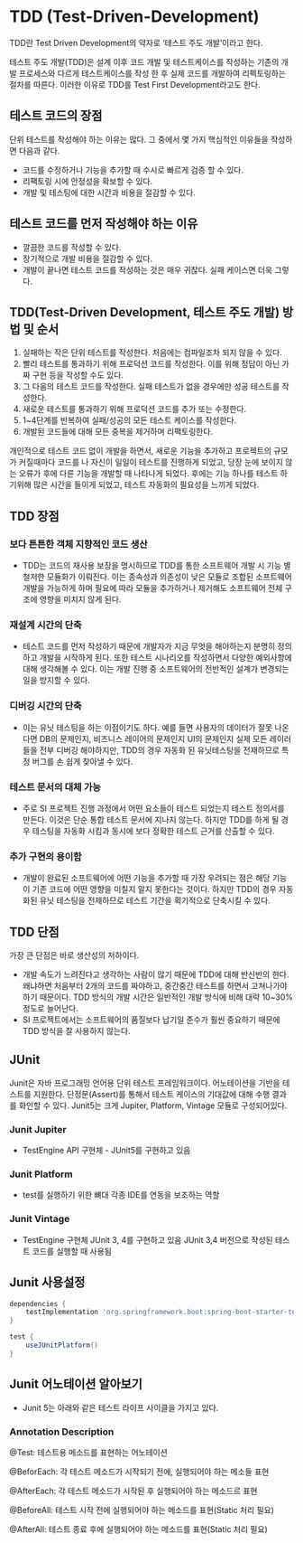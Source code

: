 # TDD (Test-Driven-Development)
TDD란 Test Driven Development의 약자로 ‘테스트 주도 개발’이라고 한다.

테스트 주도 개발(TDD)은 설계 이후 코드 개발 및 테스트케이스를 작성하는 기존의 개발 프로세스와 다르게 테스트케이스를 작성 한 후 실제 코드를 개발하여 리펙토링하는 절차를 따른다. 이러한 이유로 TDD를 Test First Development라고도 한다.

## 테스트 코드의 장점
단위 테스트를 작성해야 하는 이유는 많다. 그 중에서 몇 가지 핵심적인 이유들을 작성하면 다음과 같다.

- 코드를 수정하거나 기능을 추가할 때 수시로 빠르게 검증 할 수 있다.
- 리팩토링 시에 안정성을 확보할 수 있다.
- 개발 및 테스팅에 대한 시간과 비용을 절감할 수 있다.

## 테스트 코드를 먼저 작성해야 하는 이유

- 깔끔한 코드를 작성할 수 있다.
- 장기적으로 개발 비용을 절감할 수 있다.
- 개발이 끝나면 테스트 코드를 작성하는 것은 매우 귀찮다. 실패 케이스면 더욱 그렇다.

## TDD(Test-Driven Development, 테스트 주도 개발) 방법 및 순서

1. 실패하는 작은 단위 테스트를 작성한다. 처음에는 컴파일조차 되지 않을 수 있다.
2. 빨리 테스트를 통과하기 위해 프로덕션 코드를 작성한다. 이를 위해 정답이 아닌 가짜 구현 등을 작성할 수도 있다.
3. 그 다음의 테스트 코드를 작성한다. 실패 테스트가 없을 경우에만 성공 테스트를 작성한다.
4. 새로운 테스트를 통과하기 위해 프로덕션 코드를 추가 또는 수정한다.
5. 1~4단계를 반복하여 실패/성공의 모든 테스트 케이스를 작성한다.
6. 개발된 코드들에 대해 모든 중복을 제거하며 리팩토링한다.

개인적으로 테스트 코드 없이 개발을 하면서, 새로운 기능을 추가하고 프로젝트의 규모가 커질때마다 코드를 나 자신이 일일이 테스트를 진행하게 되었고, 당장 눈에 보이지 않는 오류가 후에 다른 기능을 개발할 때 나타나게 되었다.
후에는 기능 하나를 테스트 하기위해 많은 시간을 들이게 되었고, 테스트 자동화의 필요성을 느끼게 되었다.

## TDD 장점
### 보다 튼튼한 객체 지향적인 코드 생산
- TDD는 코드의 재사용 보장을 명시하므로 TDD를 통한 소프트웨어 개발 시 기능 별 철저한 모듈화가 이뤄진다. 이는 종속성과 의존성이 낮은 모듈로 조합된 소프트웨어 개발을 가능하게 하며 필요에 따라 모듈을 추가하거나 제거해도 소프트웨어 전체 구조에 영향을 미치지 않게 된다.

### 재설계 시간의 단축
- 테스트 코드를 먼저 작성하기 때문에 개발자가 지금 무엇을 해야하는지 분명히 정의하고 개발을 시작하게 된다. 또한 테스트 시나리오를 작성하면서 다양한 예외사항에 대해 생각해볼 수 있다. 이는 개발 진행 중 소프트웨어의 전반적인 설계가 변경되는 일을 방지할 수 있다.

### 디버깅 시간의 단축
- 이는 유닛 테스팅을 하는 이점이기도 하다. 예를 들면 사용자의 데이터가 잘못 나온다면 DB의 문제인지, 비즈니스 레이어의 문제인지 UI의 문제인지 실제 모든 레이러들을 전부 디버깅 해야하지만, TDD의 경우 자동화 된 유닛테스팅을 전재하므로 특정 버그를 손 쉽게 찾아낼 수 있다.

### 테스트 문서의 대체 가능
- 주로 SI 프로젝트 진행 과정에서 어떤 요소들이 테스트 되었는지 테스트 정의서를 만든다. 이것은 단순 통합 테스트 문서에 지나지 않는다. 하지만 TDD를 하게 될 경우 테스팅을 자동화 시킴과 동시에 보다 정확한 테스트 근거를 산출할 수 있다.

### 추가 구현의 용이함
- 개발이 완료된 소프트웨어에 어떤 기능을 추가할 때 가장 우려되는 점은 해당 기능이 기존 코드에 어떤 영향을 미칠지 알지 못한다는 것이다. 하지만 TDD의 경우 자동화된 유닛 테스팅을 전제하므로 테스트 기간을 획기적으로 단축시킬 수 있다.


## TDD 단점
가장 큰 단점은 바로 생산성의 저하이다.

- 개발 속도가 느려진다고 생각하는 사람이 많기 때문에 TDD에 대해 반신반의 한다. 왜냐하면 처음부터 2개의 코드를 짜야하고, 중간중간 테스트를 하면서 고쳐나가야 하기 때문이다. TDD 방식의 개발 시간은 일반적인 개발 방식에 비해 대략 10~30% 정도로 늘어난다.
- SI 프로젝트에서는 소프트웨어의 품질보다 납기일 준수가 훨씬 중요하기 때문에 TDD 방식을 잘 사용하지 않는다.

## JUnit
Junit은 자바 프로그래밍 언어용 단위 테스트 프레임워크이다.
어노테이션을 기반을 테스트를 지원한다.
단정문(Assert)를 통해서 테스트 케이스의 기대값에 대해 수행 결과를 화인할 수 있다.
Junit5는 크게 Jupiter, Platform, Vintage 모듈로 구성되어있다.

### Junit Jupiter

- TestEngine API 구현체 - JUnit5를 구현하고 있음

### Junit Platform

- test를 실행하기 위한 뼈대
각종 IDE를 연동을 보조하는 역할

### Junit Vintage

- TestEngine 구현체 JUnit 3, 4를 구현하고 있음
JUnit 3,4 버전으로 작성된 테스트 코드를 실행할 때 사용됨

## Junit 사용설정
``` gradle
dependencies {
    testImplementation 'org.springframework.boot:spring-boot-starter-test'
}

test {
    useJUnitPlatform()
}

```

## Junit 어노테이션 알아보기

- Junit 5는 아래와 같은 테스트 라이프 사이클을 가지고 있다.


### Annotation Description


@Test:
테스트용 메소드를 표현하는 어노테이션


@BeforEach:
각 테스트 메소드가 시작되기 전에, 실행되어야 하는 메소들 표현


@AfterEach:
각 테스트 메소드가 시작된 후 실행되어야 하는 메소드르 표현


@BeforeAll:
테스트 시작 전에 실행되어야 하는 메소드를 표현(Static 처리 필요)


@AfterAll:
테스트 종료 후에 실행되어야 하는 메소드를 표현(Static 처리 필요)